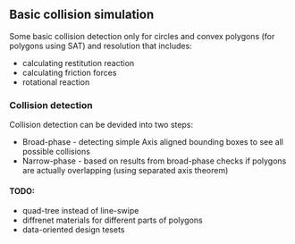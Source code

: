 ## Basic collision simulation
 Some basic collision detection only for circles and convex polygons (for polygons using SAT) and resolution that includes:
 * calculating  restitution reaction
 * calculating friction forces
 * rotational reaction  
### Collision detection
Collision detection can be devided into two steps:
* Broad-phase - detecting simple Axis aligned bounding boxes to see all possible collisions
* Narrow-phase - based on results from broad-phase checks if polygons are actually overlapping (using separated axis theorem)
#### TODO:
* quad-tree instead of line-swipe
* diffrenet materials for different parts of polygons
* data-oriented design tesets

